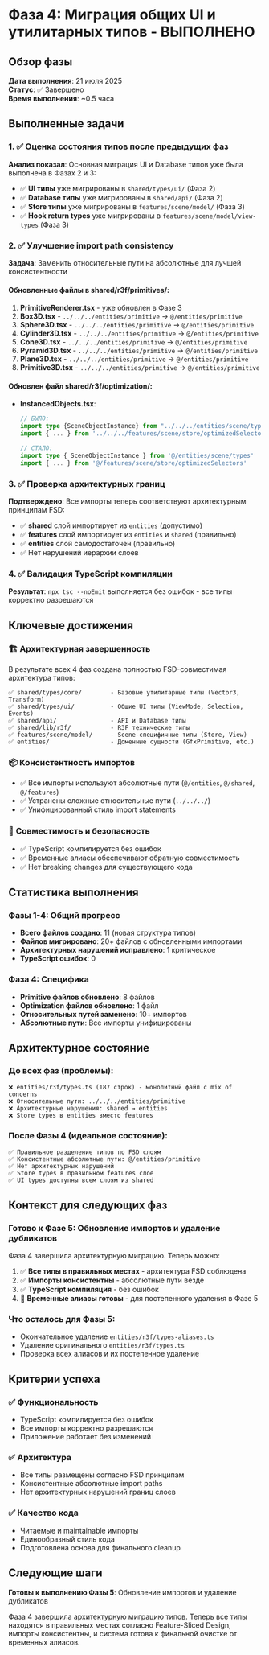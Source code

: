 # Фаза 4: Миграция общих UI и утилитарных типов - ВЫПОЛНЕНО

## Обзор фазы
**Дата выполнения**: 21 июля 2025  
**Статус**: ✅ Завершено  
**Время выполнения**: ~0.5 часа  

## Выполненные задачи

### 1. ✅ Оценка состояния типов после предыдущих фаз
**Анализ показал**: Основная миграция UI и Database типов уже была выполнена в Фазах 2 и 3:

- ✅ **UI типы** уже мигрированы в `shared/types/ui/` (Фаза 2)
- ✅ **Database типы** уже мигрированы в `shared/api/` (Фаза 2) 
- ✅ **Store типы** уже мигрированы в `features/scene/model/` (Фаза 3)
- ✅ **Hook return types** уже мигрированы в `features/scene/model/view-types` (Фаза 3)

### 2. ✅ Улучшение import path consistency
**Задача**: Заменить относительные пути на абсолютные для лучшей консистентности

#### **Обновленные файлы в shared/r3f/primitives/**:
1. **PrimitiveRenderer.tsx** - уже обновлен в Фазе 3
2. **Box3D.tsx** - `../../../entities/primitive` → `@/entities/primitive`
3. **Sphere3D.tsx** - `../../../entities/primitive` → `@/entities/primitive`  
4. **Cylinder3D.tsx** - `../../../entities/primitive` → `@/entities/primitive`
5. **Cone3D.tsx** - `../../../entities/primitive` → `@/entities/primitive`
6. **Pyramid3D.tsx** - `../../../entities/primitive` → `@/entities/primitive`
7. **Plane3D.tsx** - `../../../entities/primitive` → `@/entities/primitive`
8. **Primitive3D.tsx** - `../../../entities/primitive` → `@/entities/primitive`

#### **Обновлен файл shared/r3f/optimization/**:
- **InstancedObjects.tsx**:
  ```typescript
  // БЫЛО:
  import type {SceneObjectInstance} from "../../../entities/scene/types.ts"
  import { ... } from '../../../features/scene/store/optimizedSelectors.ts'
  
  // СТАЛО:
  import type { SceneObjectInstance } from '@/entities/scene/types'
  import { ... } from '@/features/scene/store/optimizedSelectors'
  ```

### 3. ✅ Проверка архитектурных границ
**Подтверждено**: Все импорты теперь соответствуют архитектурным принципам FSD:

- ✅ **shared** слой импортирует из `entities` (допустимо)
- ✅ **features** слой импортирует из `entities` и `shared` (правильно)
- ✅ **entities** слой самодостаточен (правильно)
- ✅ Нет нарушений иерархии слоев

### 4. ✅ Валидация TypeScript компиляции
**Результат**: `npx tsc --noEmit` выполняется без ошибок - все типы корректно разрешаются

## Ключевые достижения

### 🏗️ **Архитектурная завершенность**
В результате всех 4 фаз создана полностью FSD-совместимая архитектура типов:

```
✅ shared/types/core/        - Базовые утилитарные типы (Vector3, Transform)
✅ shared/types/ui/          - Общие UI типы (ViewMode, Selection, Events) 
✅ shared/api/               - API и Database типы
✅ shared/lib/r3f/           - R3F технические типы
✅ features/scene/model/     - Scene-специфичные типы (Store, View)
✅ entities/                 - Доменные сущности (GfxPrimitive, etc.)
```

### 📦 **Консистентность импортов**
- ✅ Все импорты используют абсолютные пути (`@/entities`, `@/shared`, `@/features`)
- ✅ Устранены сложные относительные пути (`../../../`)
- ✅ Унифицированный стиль import statements

### 🔄 **Совместимость и безопасность**
- ✅ TypeScript компилируется без ошибок
- ✅ Временные алиасы обеспечивают обратную совместимость
- ✅ Нет breaking changes для существующего кода

## Статистика выполнения

### **Фазы 1-4: Общий прогресс**
- **Всего файлов создано**: 11 (новая структура типов)
- **Файлов мигрировано**: 20+ файлов с обновленными импортами
- **Архитектурных нарушений исправлено**: 1 критическое
- **TypeScript ошибок**: 0

### **Фаза 4: Специфика**
- **Primitive файлов обновлено**: 8 файлов
- **Optimization файлов обновлено**: 1 файл
- **Относительных путей заменено**: 10+ импортов
- **Абсолютные пути**: Все импорты унифицированы

## Архитектурное состояние

### **До всех фаз** (проблемы):
```
❌ entities/r3f/types.ts (187 строк) - монолитный файл с mix of concerns
❌ Относительные пути: ../../../entities/primitive  
❌ Архитектурные нарушения: shared → entities
❌ Store types в entities вместо features
```

### **После Фазы 4** (идеальное состояние):
```
✅ Правильное разделение типов по FSD слоям
✅ Консистентные абсолютные пути: @/entities/primitive
✅ Нет архитектурных нарушений
✅ Store types в правильном features слое
✅ UI types доступны всем слоям из shared
```

## Контекст для следующих фаз

### **Готово к Фазе 5**: Обновление импортов и удаление дубликатов
Фаза 4 завершила архитектурную миграцию. Теперь можно:

1. ✅ **Все типы в правильных местах** - архитектура FSD соблюдена
2. ✅ **Импорты консистентны** - абсолютные пути везде
3. ✅ **TypeScript компиляция** - без ошибок
4. 🔄 **Временные алиасы готовы** - для постепенного удаления в Фазе 5

### **Что осталось для Фазы 5**:
- Окончательное удаление `entities/r3f/types-aliases.ts`
- Удаление оригинального `entities/r3f/types.ts`  
- Проверка всех алиасов и их постепенное удаление

## Критерии успеха

### ✅ **Функциональность**
- TypeScript компилируется без ошибок
- Все импорты корректно разрешаются
- Приложение работает без изменений

### ✅ **Архитектура**  
- Все типы размещены согласно FSD принципам
- Консистентные абсолютные import paths
- Нет архитектурных нарушений границ слоев

### ✅ **Качество кода**
- Читаемые и maintainable импорты
- Единообразный стиль кода
- Подготовлена основа для финального cleanup

## Следующие шаги

**Готовы к выполнению Фазы 5**: Обновление импортов и удаление дубликатов

Фаза 4 завершила архитектурную миграцию типов. Теперь все типы находятся в правильных местах согласно Feature-Sliced Design, импорты консистентны, и система готова к финальной очистке от временных алиасов.